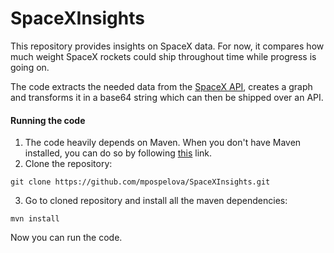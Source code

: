 # SpaceXInsights

This repository provides insights on SpaceX data. For now, it compares
how much weight SpaceX rockets could ship throughout time while progress is going on.

The code extracts the needed data from the [SpaceX API](https://github.com/r-spacex/SpaceX-API), creates
a graph and transforms it in a base64 string which can then be shipped over an API.

#### Running the code
1. The code heavily depends on Maven. When you don't have Maven installed, you can do so by following [this](https://maven.apache.org/download.cgi)
    link.   
2. Clone the repository:
```
git clone https://github.com/mpospelova/SpaceXInsights.git
```
3. Go to cloned repository and install all the maven dependencies:
```
mvn install
```
Now you can run the code.
    